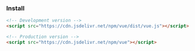 ---
---

### Install
```html
<!-- Development version -->
<script src="https://cdn.jsdelivr.net/npm/vue/dist/vue.js"></script>

<!-- Production version -->
<script src="https://cdn.jsdelivr.net/npm/vue"></script>
```
